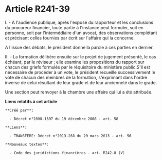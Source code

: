 # Article R241-39

I. - A l'audience publique, après l'exposé du rapporteur et les conclusions du procureur financier, toute partie à l'instance
peut formuler, soit en personne, soit par l'intermédiaire d'un avocat, des observations complétant et précisant celles
fournies par écrit sur l'affaire qui la concerne. 

A l'issue des débats, le président donne la parole à ces parties en dernier. 

II. - La formation délibère ensuite sur le projet de jugement présenté, le cas échéant, par le réviseur ; elle examine les
propositions du rapport sur chacun des griefs formulés par le réquisitoire du ministère public.S'il est nécessaire de
procéder à un vote, le président recueille successivement le vote de chacun des membres de la formation, s'exprimant dans
l'ordre inverse de celui résultant de leur grade et de leur ancienneté dans le grade. 

Une section peut renvoyer à la chambre une affaire qui lui a été attribuée.

**Liens relatifs à cet article**

	**Créé par**:

	  - Décret n°2008-1397 du 19 décembre 2008 - art. 58

	**Liens**:

	  - TRANSFERE: Décret n°2013-268 du 29 mars 2013 - art. 56

	**Nouveaux textes**:

	  - Code des juridictions financières - art. R242-8 (V)
